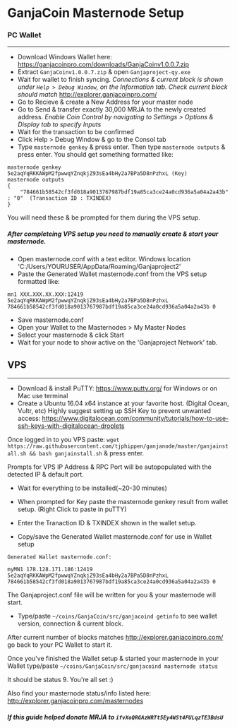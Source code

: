 # GanjaCoin Masternode Setup
### PC Wallet
----
- Download Windows Wallet here: https://ganjacoinpro.com/downloads/GanjaCoinv1.0.0.7.zip
- Extract `GanjaCoinv1.0.0.7.zip` & open `Ganjaproject-qy.exe`
- Wait for wallet to finish syncing. 
*Connections & current block is shown under `Help > Debug Window`, on the Information tab. Check current block should match* http://explorer.ganjacoinpro.com/
- Go to Recieve & create a New Address for your master node
- Go to Send & transfer exactly 30,000 MRJA to the newly created address. 
*Enable Coin Control by navigating to Settings > Options & Display tab to specify Inputs*
- Wait for the transaction to be confirmed
- Click Help > Debug Window & go to the Consol tab
- Type `masternode genkey` & press enter. Then type `masternode outputs` & press enter. You should get something formatted like:
```
masternode genkey
5e2aqYqRKKAWpM2fpwwqYZnqkjZ93sEa4bHy2a7BPa5D8nPzhxL (Key)
masternode outputs
{
	"784661b58542cf3fd018a9013767987bdf19a85ca3ce24a0cd936a5a04a2a43b" : "0"  (Transaction ID : TXINDEX)
}
``` 
You will need these & be prompted for them during the VPS setup.

##### After completeing VPS setup you need to manually create & start your masternode.

- Open masternode.conf with a text editor. 
Windows location 'C:/Users/YOURUSER/AppData/Roaming/Ganjaproject2'
- Paste the Generated Wallet masternode.conf from the VPS setup formatted like:
```
mn1 XXX.XXX.XX.XXX:12419 5e2aqYqRKKAWpM2fpwwqYZnqkjZ93sEa4bHy2a7BPa5D8nPzhxL 784661b58542cf3fd018a9013767987bdf19a85ca3ce24a0cd936a5a04a2a43b 0 
```
- Save masternode.conf
- Open your Wallet to the Masternodes > My Master Nodes
- Select your masternode & click Start
- Wait for your node to show active on the 'Ganjaproject Network' tab.

## VPS
----
- Download & install PuTTY: https://www.putty.org/ for Windows or on Mac use terminal
- Create a Ubuntu 16.04 x64 instance at your favorite host. (Digital Ocean, Vultr, etc) 
Highly suggest setting up SSH Key to prevent unwanted access: https://www.digitalocean.com/community/tutorials/how-to-use-ssh-keys-with-digitalocean-droplets

Once logged in to you VPS paste:
```wget https://raw.githubusercontent.com/tjphippen/ganjanode/master/ganjainstall.sh && bash ganjainstall.sh```
& press enter.

Prompts for VPS IP Address & RPC Port will be autopopulated with the detected IP & default port.
- Wait for everything to be installed(~20-30 minutes)

- When prompted for Key paste the masternode genkey result from wallet setup. (Right Click to paste in puTTY)

- Enter the Tranaction ID & TXINDEX shown in the wallet setup.

- Copy/save the Generated Wallet masternode.conf for use in Wallet setup

```
Generated Wallet masternode.conf:

myMN1 178.128.171.186:12419 5e2aqYqRKKAWpM2fpwwqYZnqkjZ93sEa4bHy2a7BPa5D8nPzhxL 784661b58542cf3fd018a9013767987bdf19a85ca3ce24a0cd936a5a04a2a43b 0

```
The Ganjaproject.conf file will be written for you & your masternode will start.
- Type/paste  ```~/coins/GanjaCoin/src/ganjacoind getinfo``` 
to see wallet version, connection & current block. 

After current number of blocks matches http://explorer.ganjacoinpro.com/ go back to your PC Wallet to start it.

Once you've finished the Wallet setup & started your masternode in your Wallet type/paste ```~/coins/GanjaCoin/src/ganjacoind masternode status``` 

It should be status 9.
You're all set :)

Also find your masternode status/info listed here: http://explorer.ganjacoinpro.com/masternodes

##### If this guide helped donate MRJA to `ifvXoQRGAzWRTt5Ey4WSt4FULqzTE3BdsU`

